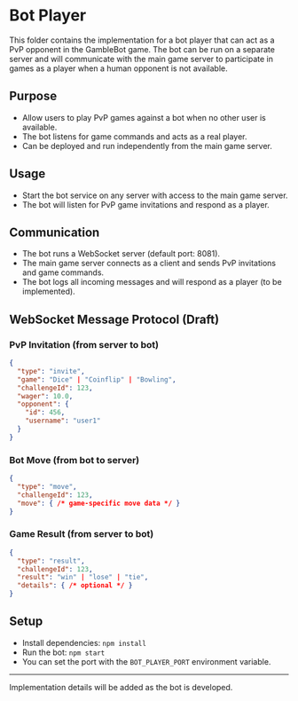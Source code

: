 # Bot Player

This folder contains the implementation for a bot player that can act as a PvP opponent in the GambleBot game. The bot can be run on a separate server and will communicate with the main game server to participate in games as a player when a human opponent is not available.

## Purpose
- Allow users to play PvP games against a bot when no other user is available.
- The bot listens for game commands and acts as a real player.
- Can be deployed and run independently from the main game server.

## Usage
- Start the bot service on any server with access to the main game server.
- The bot will listen for PvP game invitations and respond as a player.

## Communication
- The bot runs a WebSocket server (default port: 8081).
- The main game server connects as a client and sends PvP invitations and game commands.
- The bot logs all incoming messages and will respond as a player (to be implemented).

## WebSocket Message Protocol (Draft)

### PvP Invitation (from server to bot)
```json
{
  "type": "invite",
  "game": "Dice" | "Coinflip" | "Bowling",
  "challengeId": 123,
  "wager": 10.0,
  "opponent": {
    "id": 456,
    "username": "user1"
  }
}
```

### Bot Move (from bot to server)
```json
{
  "type": "move",
  "challengeId": 123,
  "move": { /* game-specific move data */ }
}
```

### Game Result (from server to bot)
```json
{
  "type": "result",
  "challengeId": 123,
  "result": "win" | "lose" | "tie",
  "details": { /* optional */ }
}
```

## Setup
- Install dependencies: `npm install`
- Run the bot: `npm start`
- You can set the port with the `BOT_PLAYER_PORT` environment variable.

---

Implementation details will be added as the bot is developed.
